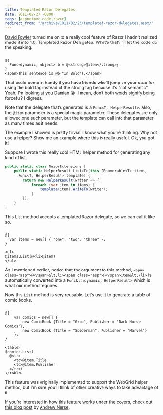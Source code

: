 ```yaml
---
title: Templated Razor Delegates
date: 2011-02-27 -0800
tags: [aspnetmvc,code,razor]
redirect_from: "/archive/2011/02/26/templated-razor-delegates.aspx/"
---
```


[David Fowler](http://weblogs.asp.net/davidfowler/ "Fowler's Blog") turned me on to a really cool feature of Razor I hadn’t realized made it into 1.0, Templated Razor Delegates. What’s that? I’ll let the code do the speaking.

<pre class="csharpcode"><code>
<span class="asp">@</span>{
  Func&lt;dynamic, <span class="kwrd">object</span>&gt; b = @&lt;strong&gt;@item&lt;/strong&gt;;
}
<span class="kwrd">&lt;</span><span class="html">span</span><span class="kwrd">&gt;</span>This sentence is <span class="asp">@</span>b("In Bold").<span class="kwrd">&lt;/</span><span class="html">span</span><span class="kwrd">&gt;</span>
</code></pre>

That could come in handy if you have friends who’ll jump on your case for using the bold tag instead of the strong tag because it’s “not semantic”. Yeah, I’m looking at you [Damian](http://damianedwards.wordpress.com/ "Damian") :stuck_out_tongue:  I mean, don’t both words signify being forceful? I digress.

Note that the delegate that’s generated is a `Func<T, HelperResult>`. Also, the `@item` parameter is a special magic parameter. These
delegates are only allowed one such parameter, but the template can call into that parameter as many times as it needs.

The example I showed is pretty trivial. I know what you’re thinking. Why not use a helper? Show me an example where this is really useful. Ok, you got it!

Suppose I wrote this really cool HTML helper method for generating any kind of list.

```csharp
public static class RazorExtensions {
    public static HelperResult List<T>(this IEnumerable<T> items, 
      Func<T, HelperResult> template) {
        return new HelperResult(writer => {
            foreach (var item in items) {
                template(item).WriteTo(writer);
            }
        });
    }
}
```

This List method accepts a templated Razor delegate, so we can call it like so.

<pre class="csharpcode"><code>
<span class="asp">@</span>{
  var items = new[] { "one", "two", "three" };
}

&lt;ul>
<span class="asp">@</span>items.List(<span class="asp">@</span>&lt;li>@item</li>)
&lt;/ul>
</code></pre>

As I mentioned earlier, notice that the argument to this method, `<span class="asp">@</span>&lt;li><span class="asp">@</span>item&lt;/li>` is automatically converted into a `Func&lt;dynamic, HelperResult>` which is what our method requires.

Now this `List` method is very reusable. Let’s use it to generate a table of comic books.

<pre class="csharpcode"><code>
<span class="asp">@</span>{
    <span class="kwrd">var</span> comics = new[] { 
        <span class="kwrd">new</span> ComicBook {Title = "Groo", Publisher = "Dark Horse Comics"},
        <span class="kwrd">new</span> ComicBook {Title = "Spiderman", Publisher = "Marvel"}
    };
}

&lt;table>
@comics.List(
  @&lt;tr>
    &lt;td><span class="asp">@</span>item.Title</td>
    &lt;td><span class="asp">@</span>item.Publisher</td>
  &lt;/tr>)
&lt;/table>
</code></pre>

This feature was originally implemented to support the WebGrid helper method, but I’m sure you’ll think of other creative ways to take
advantage of it.

If you’re interested in how this feature works under the covers, check out [this blog post](http://vibrantcode.com/blog/2010/8/2/inside-razor-part-3-templates.html "Insider Razor Templates Part 3") by [Andrew Nurse](http://vibrantcode.com/blog/ "met friend co-worker").


